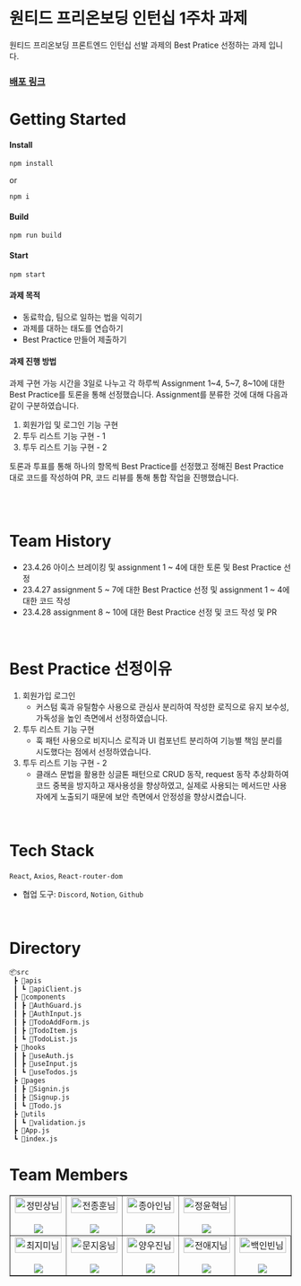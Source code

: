 # 원티드 프리온보딩 인턴십 1주차 과제

원티드 프리온보딩 프론트엔드 인턴십 선발 과제의 Best Pratice 선정하는 과제 입니다.

### [배포 링크](https://fanciful-kitsune-b8e4cd.netlify.app/)

# Getting Started

#### Install

```
npm install
```

or

```
npm i
```

#### Build

```
npm run build
```

#### Start

```
npm start
```

#### 과제 목적

- 동료학습, 팀으로 일하는 법을 익히기
- 과제를 대하는 태도를 연습하기
- Best Practice 만들어 제출하기

#### 과제 진행 방법

과제 구현 가능 시간을 3일로 나누고 각 하루씩 Assignment 1~4, 5~7, 8~10에 대한 Best Practice를 토론을 통해 선정했습니다. Assignment를 분류한 것에 대해 다음과 같이 구분하였습니다.

1. 회원가입 및 로그인 기능 구현
2. 투두 리스트 기능 구현 - 1
3. 투두 리스트 기능 구현 - 2

토론과 투표를 통해 하나의 항목씩 Best Practice를 선정했고 정해진 Best Practice 대로 코드를 작성하여 PR, 코드 리뷰를 통해 통합 작업을 진행했습니다.

<br/>

<br/>

# Team History

- 23.4.26 아이스 브레이킹 및 assignment 1 ~ 4에 대한 토론 및 Best Practice 선정
- 23.4.27 assignment 5 ~ 7에 대한 Best Practice 선정 및 assignment 1 ~ 4에 대한 코드 작성
- 23.4.28 assignment 8 ~ 10에 대한 Best Practice 선정 및 코드 작성 및 PR

<br/>

# Best Practice 선정이유
 1. 회원가입 로그인
    - 커스텀 훅과 유틸함수 사용으로 관심사 분리하여 작성한 로직으로 유지 보수성, 가독성을 높인 측면에서 선정하였습니다.
 2. 투두 리스트 기능 구현
    - 훅 패턴 사용으로 비지니스 로직과 UI 컴포넌트 분리하여 기능별 책임 분리를 시도했다는 점에서 선정하였습니다.
 3. 투두 리스트 기능 구현 - 2
    - 클래스 문법을 활용한 싱글톤 패턴으로 CRUD 동작, request 동작 추상화하여 코드 중복을 방지하고 재사용성을 향상하였고, 실제로 사용되는 메서드만 사용자에게 노출되기 때문에 보안 측면에서 안정성을 향상시켰습니다.

<br/>

# Tech Stack

`React`, `Axios`, `React-router-dom`

- 협업 도구: `Discord`, `Notion`, `Github`

<br/>

# Directory

```bash
📦src
 ┣ 📂apis
 ┃ ┗ 📜apiClient.js
 ┣ 📂components
 ┃ ┣ 📜AuthGuard.js
 ┃ ┣ 📜AuthInput.js
 ┃ ┣ 📜TodoAddForm.js
 ┃ ┣ 📜TodoItem.js
 ┃ ┗ 📜TodoList.js
 ┣ 📂hooks
 ┃ ┣ 📜useAuth.js
 ┃ ┣ 📜useInput.js
 ┃ ┗ 📜useTodos.js
 ┣ 📂pages
 ┃ ┣ 📜Signin.js
 ┃ ┣ 📜Signup.js
 ┃ ┗ 📜Todo.js
 ┣ 📂utils
 ┃ ┗ 📜validation.js
 ┣ 📜App.js
 ┗ 📜index.js
```

# Team Members

<table border>
  <tbody>
    <tr>
       <td align="center" width="200px">
        <img width="100%" src="https://avatars.githubusercontent.com/u/101001956?v=4"  alt="정민상님"/><br />
        <br/>
        <a href="https://github.com/jeongminsang">
          <img src="https://img.shields.io/badge/팀장 : 정민상-000?style=flat-round&logo=GitHub&logoColor=white"/>
        </a>
      </td>
      <td align="center" width="200px">
        <img width="100%" src='https://avatars.githubusercontent.com/u/90402926?v=4'  alt="전종훈님"/><br />
        <br/>
        <a href="https://github.com/JunJongHun">
          <img src="https://img.shields.io/badge/전종훈-000?style=flat-round&logo=GitHub&logoColor=white"/>
        </a>
      </td>
      <td align="center" width="200px">
        <img width="100%" src="https://avatars.githubusercontent.com/u/97023321?v=4"  alt="종아인님"/><br />
       <br/>
        <a href="https://github.com/04ian80">
          <img src="https://img.shields.io/badge/종아인-000?style=flat-round&logo=GitHub&logoColor=white"/>
        </a>
      </td>
      <td align="center" width="200px">
        <img width="100%" src="https://avatars.githubusercontent.com/u/81045794?v=4"  alt="정윤혁님"/><br/>
                <br/>
        <a href="https://github.com/hyukzz">
          <img src="https://img.shields.io/badge/정윤혁-000?style=flat-round&logo=GitHub&logoColor=white"/>
        </a>
      </td>
     </tr>
         <tr>
      <td align="center" width="200px">
        <img width="100%" src="https://avatars.githubusercontent.com/u/77673029?v=4"  alt="최지미님"/><br />
       <br/>
        <a href="https://github.com/rabbit-22">
          <img src="https://img.shields.io/badge/최지미-000?style=flat-round&logo=GitHub&logoColor=white"/>
        </a>
      </td>
      <td align="center" width="200px">
        <img width="100%" src="https://avatars.githubusercontent.com/u/83802168?v=4"  alt="문지웅님"/><br/>
       <br/>
        <a href="https://github.com/woongsnote">
          <img src="https://img.shields.io/badge/문지웅-000?style=flat-round&logo=GitHub&logoColor=white"/>
        </a>
      </td>
      <td align="center" width="200px">
        <img width="100%" src="https://avatars.githubusercontent.com/u/106802169?v=4"  alt="양우진님"/><br/>
                <br/>
        <a href="https://github.com/yan9vvoojin">
          <img src="https://img.shields.io/badge/양우진-000?style=flat-round&logo=GitHub&logoColor=white"/>
        </a>
      </td>
      <td align="center" width="200px">
        <img width="100%" src="https://avatars.githubusercontent.com/u/59640337?v=4"  alt="전애지님"/><br/>
       <br/>
        <a href="https://github.com/AEJIJEON">
          <img src="https://img.shields.io/badge/전애지-000?style=flat-round&logo=GitHub&logoColor=white"/>
        </a>
      </td>
      <td align="center" width="200px">
        <img width="100%" src="https://avatars.githubusercontent.com/u/97525377?v=4"  alt="백인빈님"/><br/>
       <br/>
        <a href="https://github.com/blueline1984">
          <img src="https://img.shields.io/badge/백인빈-000?style=flat-round&logo=GitHub&logoColor=white"/>
        </a>
      </td>
     </tr>
  </tbody>
</table>

<br/>
